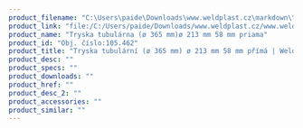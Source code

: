 ```yaml
---
product_filename: "C:\Users\paide\Downloads\www.weldplast.cz\markdown\tryska-tubularni-o-365-mm-o-213-mm-58-mm-prima.md"
product_link: "file:/C:/Users/paide/Downloads/www.weldplast.cz/www.weldplast.cz/sk/tryska-tubularni-o-365-mm-o-213-mm-58-mm-prima"
product_name: "Tryska tubulárna (ø 365 mm)ø 213 mm 58 mm priama"
product_id: "Obj. číslo:105.462"
product_title: "Tryska tubulární (ø 365 mm) ø 213 mm 58 mm přímá | Weldplast"
product_desc: ""
product_specs: ""
product_downloads: ""
product_href: ""
product_desc_2: ""
product_accessories: ""
product_similar: ""
---
```

